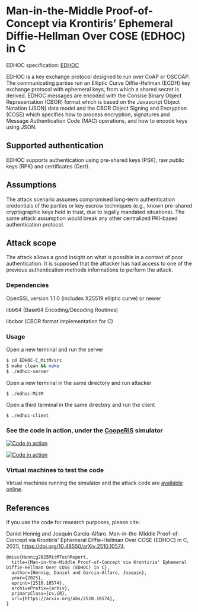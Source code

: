 # Man-in-the-Middle Proof-of-Concept via Krontiris’ Ephemeral Diffie-Hellman Over COSE (EDHOC) in C

EDHOC specification: [EDHOC](https://datatracker.ietf.org/doc/draft-selander-ace-cose-ecdhe/)

EDHOC is a key exchange protocol designed to run over CoAP or OSCOAP. The communicating parties run an Elliptic Curve Diffie-Hellman (ECDH) key exchange protocol with ephemeral keys, from which a shared secret is derived. EDHOC messages are encoded with the Consise Binary Object Representation (CBOR) format which is based on the Javascript Object Notation (JSON) data model and the CBOR Object Signing and Encryption (COSE) which specifies how to process encryption, signatures and Message Authentication Code (MAC) operations, and how to encode keys using JSON. 

## Supported authentication
EDHOC supports authentication using pre-shared keys (PSK), raw public keys (RPK) and certificates (Cert).

## Assumptions
The attack scenario assumes compromised long-term authentication credentials of the parties or key escrow techniques (e.g., known pre-shared cryptographic keys held in trust, due to legally mandated situations). The same attack assumption would break any other centralized PKI-based authentication protocol. 

## Attack scope
The attack allows a good insight on what is possible in a context of poor authentication. It is supposed that the attacker has had access to one of the previous authentication methods informations to perform the attack.

### Dependencies
OpenSSL version 1.1.0 (includes X25519 elliptic curve) or newer

libb64 (Base64 Encoding/Decoding Routines)

libcbor (CBOR format implementation for C)

### Usage
Open a new terminal and run the server
```sh
$ cd EDHOC-C_MitM/src
$ make clean && make
$ ./edhoc-server
```
Open a new terminal in the same directory and run attacker
```
$ ./edhoc-MitM
```
Open a third terminal in the same directory and run the client
```
$ ./edhoc-client
```

### See the code in action, under the [CoopeRIS](https://github.com/michele-segata/cooperis/) simulator

[![Code in action](https://img.youtube.com/vi/zyN18Rd1N3Y/0.jpg)](https://www.youtube.com/watch?v=zyN18Rd1N3Y)

[![Code in action](https://img.youtube.com/vi/h1KbDFak0xQ/0.jpg)](https://www.youtube.com/watch?v=h1KbDFak0xQ)

### Virtual machines to test the code

Virtual machines running the simulator and the attack code are <a href="https://drive.google.com/drive/folders/12vVhr9tcIHX-GdT9XbeFBY6vvSsRyx5c">available online</a>.

## References

If you use the code for research purposes, please cite:

Daniel Hennig and Joaquin Garcia-Alfaro. Man-in-the-Middle Proof-of-Concept via Krontiris' Ephemeral Diffie-Hellman Over COSE (EDHOC) in C, 2025, https://doi.org/10.48550/arXiv.2510.10574.

```
@misc{Hennig2025MitMTechReport,
  title={Man-in-the-Middle Proof-of-Concept via Krontiris' Ephemeral Diffie-Hellman Over COSE (EDHOC) in C}, 
  author={Hennig, Daniel and Garcia-Alfaro, Joaquin},
  year={2025},
  eprint={2510.10574},
  archivePrefix={arXiv},
  primaryClass={cs.CR},
  url={https://arxiv.org/abs/2510.10574}, 
}
```

